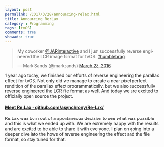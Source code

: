 ```yaml
---
layout: post
permalink: /2017/3/28/announcing-relax.html
title: Announcing Re:Lax
category : Programming
tags: [tvOS]
comments: true
showads: true
---
```


<div class='jekyll-twitter-plugin'><blockquote class="twitter-tweet"><p lang="en" dir="ltr">My coworker <a href="https://twitter.com/JARinteractive">@JARinteractive</a> and I just successfully reverse engineered the LCR image format for tvOS. <a href="https://twitter.com/hashtag/humblebrag?src=hash">#humblebrag</a></p>&mdash; Mark Sands (@marksands) <a href="https://twitter.com/marksands/status/714494394401951748">March 28, 2016</a></blockquote>
<script async src="//platform.twitter.com/widgets.js" charset="utf-8"></script></div>

1 year ago today, we finished our efforts of reverse engineering the parallax effect for tvOS. Not only did we manage to create a near pixel perfect rendition of the parallax effect programmatically, but we also successfully reverse engineered the LCR file format as well. And today we are excited to officially open source the project.

#### [Meet Re:Lax - github.com/asynchrony/Re-Lax/](https://github.com/asynchrony/Re-Lax/)

<!-- more -->

Re:Lax was born out of a spontaneous decision to see what was possible and this is what we ended up with. We are extremely happy with the results and are excited to be able to share it with everyone. I plan on going into a deeper dive into the hows of reverse engineering the effect and the file format, so stay tuned for that.
